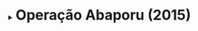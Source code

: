 <details>
  <summary><h1 style="display:inline">Operação Abaporu (2015)</h1></summary>

![facebook_abaporu.png](assets/images/abaporu.png)

Operação Abaporu is a mobile investigation game developed by the Brazilian company [Lumen Games](http://lumentech.cc){:target="_blank"}. The game was part of a project created by the Brazilian government.
{: .text-justify}

Role: Game Developer  
Duration: 5 months  
Team size: 6  
Platform: [Android](https://play.google.com/store/apps/details?id=cc.lumentech.operacaoabaporu){:target="_blank"} and [iOS](https://itunes.apple.com/us/app/operação-abaporu/id989934212?mt=8){:target="_blank"}  
Engine/Language: Unity3D/C#  
Website: [Operação Abaporu](https://lumen.games/portfolio-item/operation-abaporu/){:target="_blank"}

As a game developer, I:

*   Extended the Unity3D engine to create a game database using Scriptable Objects and a UI to edit it;
*   Built the game UI (layers, stacks, transitions) using UnityUI;
*   Developed most of the gameplay;
*   Reduced the application size and memory usage (using Unity Profiler, Xcode, Android Profiler) in order to ship the game to older devices.

</details>